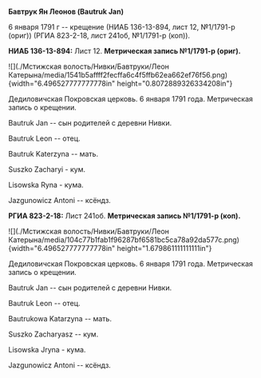 **Бавтрук Ян Леонов (Bautruk Jan)**

6 января 1791 г -- крещение (НИАБ 136-13-894, лист 12, №1/1791-р (ориг))
(РГИА 823-2-18, лист 241об, №1/1791-р (коп)).

**НИАБ 136-13-894:** Лист 12. **Метрическая запись №1/1791-р (ориг).**

![](./Мстижская волость/Нивки/Бавтруки/Леон Катерына/media/1541b5affff2fecffa6c4f5ffb62ea662ef76f56.png){width="6.496527777777778in"
height="0.8072889326334208in"}

Дедиловичская Покровская церковь. 6 января 1791 года. Метрическая запись
о крещении.

Bautruk Jan -- сын родителей с деревни Нивки.

Bautruk Leon -- отец.

Bautruk Katerzyna -- мать.

Suszko Zacharyi - кум.

Lisowska Ryna - кума.

Jazgunowicz Antoni -- ксёндз.

**РГИА 823-2-18:** Лист 241об. **Метрическая запись №1/1791-р (коп).**

![](./Мстижская волость/Нивки/Бавтруки/Леон Катерына/media/104c77b1fab1f96287bf6581bc5ca78a92da577c.png){width="6.496527777777778in"
height="1.679861111111111in"}

Дедиловичская Покровская церковь. 6 января 1791 года. Метрическая запись
о крещении.

Bautruk Jan -- сын родителей с деревни Нивки.

Bautruk Leon -- отец.

Bautrukowa Katarzyna -- мать.

Suszko Zacharyasz -- кум.

Lisowska Jryna - кума.

Jazgunowicz Antoni -- ксёндз.
